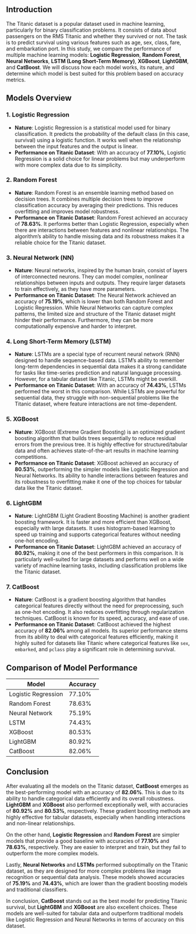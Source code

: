 ## Introduction

The Titanic dataset is a popular dataset used in machine learning, particularly for binary classification problems. It consists of data about passengers on the RMS Titanic and whether they survived or not. The task is to predict survival using various features such as age, sex, class, fare, and embarkation port. In this study, we compare the performance of multiple machine learning models: **Logistic Regression**, **Random Forest**, **Neural Networks**, **LSTM (Long Short-Term Memory)**, **XGBoost**, **LightGBM**, and **CatBoost**. We will discuss how each model works, its nature, and determine which model is best suited for this problem based on accuracy metrics.

## Models Overview

### 1. Logistic Regression
- **Nature**: Logistic Regression is a statistical model used for binary classification. It predicts the probability of the default class (in this case, survival) using a logistic function. It works well when the relationship between the input features and the output is linear.
- **Performance on Titanic Dataset**: With an accuracy of **77.10%**, Logistic Regression is a solid choice for linear problems but may underperform with more complex data due to its simplicity.

### 2. Random Forest
- **Nature**: Random Forest is an ensemble learning method based on decision trees. It combines multiple decision trees to improve classification accuracy by averaging their predictions. This reduces overfitting and improves model robustness.
- **Performance on Titanic Dataset**: Random Forest achieved an accuracy of **78.63%**. It performs better than Logistic Regression, especially when there are interactions between features and nonlinear relationships. The algorithm’s ability to handle missing data and its robustness makes it a reliable choice for the Titanic dataset.

### 3. Neural Network (NN)
- **Nature**: Neural networks, inspired by the human brain, consist of layers of interconnected neurons. They can model complex, nonlinear relationships between inputs and outputs. They require larger datasets to train effectively, as they have more parameters.
- **Performance on Titanic Dataset**: The Neural Network achieved an accuracy of **75.19%**, which is lower than both Random Forest and Logistic Regression. While Neural Networks can capture complex patterns, the limited size and structure of the Titanic dataset might hinder their performance. Furthermore, they can be more computationally expensive and harder to interpret.

### 4. Long Short-Term Memory (LSTM)
- **Nature**: LSTMs are a special type of recurrent neural network (RNN) designed to handle sequence-based data. LSTM’s ability to remember long-term dependencies in sequential data makes it a strong candidate for tasks like time-series prediction and natural language processing. However, for a tabular dataset like Titanic, LSTMs might be overkill.
- **Performance on Titanic Dataset**: With an accuracy of **74.43%**, LSTMs performed the worst in this comparison. While LSTMs are powerful for sequential data, they struggle with non-sequential problems like the Titanic dataset, where feature interactions are not time-dependent.

### 5. XGBoost
- **Nature**: XGBoost (Extreme Gradient Boosting) is an optimized gradient boosting algorithm that builds trees sequentially to reduce residual errors from the previous tree. It is highly effective for structured/tabular data and often achieves state-of-the-art results in machine learning competitions.
- **Performance on Titanic Dataset**: XGBoost achieved an accuracy of **80.53%**, outperforming the simpler models like Logistic Regression and Neural Networks. Its ability to handle interactions between features and its robustness to overfitting make it one of the top choices for tabular data like the Titanic dataset.

### 6. LightGBM
- **Nature**: LightGBM (Light Gradient Boosting Machine) is another gradient boosting framework. It is faster and more efficient than XGBoost, especially with large datasets. It uses histogram-based learning to speed up training and supports categorical features without needing one-hot encoding.
- **Performance on Titanic Dataset**: LightGBM achieved an accuracy of **80.92%**, making it one of the best performers in this comparison. It is particularly well-suited for large datasets and performs well on a wide variety of machine learning tasks, including classification problems like the Titanic dataset.

### 7. CatBoost
- **Nature**: CatBoost is a gradient boosting algorithm that handles categorical features directly without the need for preprocessing, such as one-hot encoding. It also reduces overfitting through regularization techniques. CatBoost is known for its speed, accuracy, and ease of use.
- **Performance on Titanic Dataset**: CatBoost achieved the highest accuracy of **82.06%** among all models. Its superior performance stems from its ability to deal with categorical features efficiently, making it highly suited for datasets like Titanic where categorical features like `sex`, `embarked`, and `pclass` play a significant role in determining survival.

## Comparison of Model Performance

| **Model**           | **Accuracy** |
|---------------------|--------------|
| Logistic Regression | 77.10%       |
| Random Forest       | 78.63%       |
| Neural Network      | 75.19%       |
| LSTM                | 74.43%       |
| XGBoost             | 80.53%       |
| LightGBM            | 80.92%       |
| CatBoost            | 82.06%       |

## Conclusion

After evaluating all the models on the Titanic dataset, **CatBoost** emerges as the best-performing model with an accuracy of **82.06%**. This is due to its ability to handle categorical data efficiently and its overall robustness. **LightGBM** and **XGBoost** also performed exceptionally well, with accuracies of **80.92%** and **80.53%**, respectively. These gradient boosting methods are highly effective for tabular datasets, especially when handling interactions and non-linear relationships.

On the other hand, **Logistic Regression** and **Random Forest** are simpler models that provide a good baseline with accuracies of **77.10%** and **78.63%**, respectively. They are easier to interpret and train, but they fail to outperform the more complex models.

Lastly, **Neural Networks** and **LSTMs** performed suboptimally on the Titanic dataset, as they are designed for more complex problems like image recognition or sequential data analysis. These models showed accuracies of **75.19%** and **74.43%**, which are lower than the gradient boosting models and traditional classifiers.

In conclusion, **CatBoost** stands out as the best model for predicting Titanic survival, but **LightGBM** and **XGBoost** are also excellent choices. These models are well-suited for tabular data and outperform traditional models like Logistic Regression and Neural Networks in terms of accuracy on this dataset.
